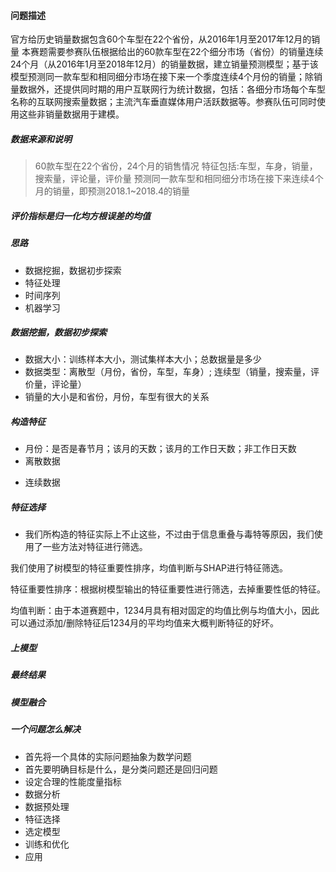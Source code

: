 #### 问题描述
官方给历史销量数据包含60个车型在22个省份，从2016年1月至2017年12月的销量
本赛题需要参赛队伍根据给出的60款车型在22个细分市场（省份）的销量连续24个月（从2016年1月至2018年12月）的销量数据，建立销量预测模型；基于该模型预测同一款车型和相同细分市场在接下来一个季度连续4个月份的销量；除销量数据外，还提供同时期的用户互联网行为统计数据，包括：各细分市场每个车型名称的互联网搜索量数据；主流汽车垂直媒体用户活跃数据等。参赛队伍可同时使用这些非销量数据用于建模。
##### 数据来源和说明
> 60款车型在22个省份，24个月的销售情况
> 特征包括:车型，车身，销量，搜索量，评论量，评价量
> 预测同一款车型和相同细分市场在接下来连续4个月的销量，即预测2018.1~2018.4的销量
##### 评价指标是归一化均方根误差的均值
##### 思路
+ 数据挖掘，数据初步探索
+ 特征处理
+ 时间序列
+ 机器学习
##### 数据挖掘，数据初步探索
+ 数据大小：训练样本大小，测试集样本大小；总数据量是多少
+ 数据类型：离散型（月份，省份，车型，车身）; 连续型（销量，搜索量，评价量，评论量）
+ 销量的大小是和省份，月份，车型有很大的关系
##### 构造特征
+ 月份：是否是春节月；该月的天数；该月的工作日天数；非工作日天数
+ 离散数据
> 
+ 连续数据
##### 特征选择
+ 我们所构造的特征实际上不止这些，不过由于信息重叠与毒特等原因，我们使用了一些方法对特征进行筛选。

我们使用了树模型的特征重要性排序，均值判断与SHAP进行特征筛选。

特征重要性排序：根据树模型输出的特征重要性进行筛选，去掉重要性低的特征。

均值判断：由于本道赛题中，1234月具有相对固定的均值比例与均值大小，因此可以通过添加/删除特征后1234月的平均均值来大概判断特征的好坏。

##### 上模型
##### 最终结果
##### 模型融合

##### 一个问题怎么解决
+ 首先将一个具体的实际问题抽象为数学问题
+ 首先要明确目标是什么，是分类问题还是回归问题
+ 设定合理的性能度量指标
+ 数据分析
+ 数据预处理
+ 特征选择
+ 选定模型
+ 训练和优化
+ 应用
